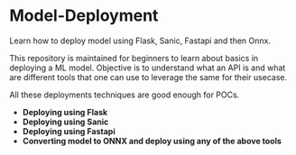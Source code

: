 # Model-Deployment
Learn how to deploy model using Flask, Sanic, Fastapi and then Onnx.

This repository is maintained for beginners to learn about basics in deploying a ML model. 
Objective is to understand what an API is and what are different tools that one can use to leverage the same
for their usecase.

All these deployments techniques are good enough for POCs.

* **Deploying using Flask**
* **Deploying using Sanic**
* **Deploying using Fastapi**
* **Converting model to ONNX and deploy using any of the above tools**
